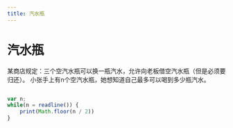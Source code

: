 ```yaml
---
title: 汽水瓶
---
```

# 汽水瓶
某商店规定：三个空汽水瓶可以换一瓶汽水，允许向老板借空汽水瓶（但是必须要归还）。
小张手上有n个空汽水瓶，她想知道自己最多可以喝到多少瓶汽水。

```js

var n;
while(n = readline()) {
    print(Math.floor(n / 2))
}
```